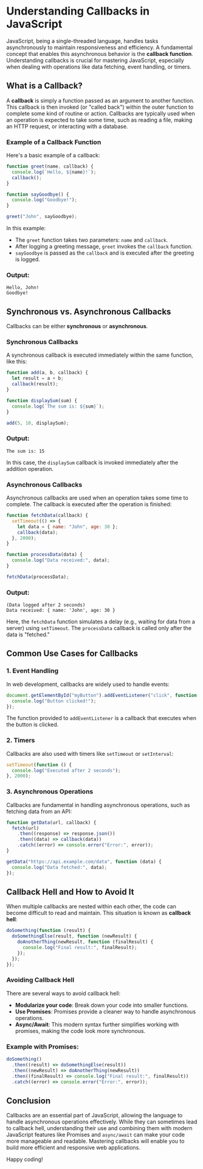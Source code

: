 # Understanding Callbacks in JavaScript

JavaScript, being a single-threaded language, handles tasks asynchronously to maintain responsiveness and efficiency. A fundamental concept that enables this asynchronous behavior is the **callback function**. Understanding callbacks is crucial for mastering JavaScript, especially when dealing with operations like data fetching, event handling, or timers.

## What is a Callback?

A **callback** is simply a function passed as an argument to another function. This callback is then invoked (or "called back") within the outer function to complete some kind of routine or action. Callbacks are typically used when an operation is expected to take some time, such as reading a file, making an HTTP request, or interacting with a database.

### Example of a Callback Function

Here's a basic example of a callback:

```javascript
function greet(name, callback) {
  console.log(`Hello, ${name}!`);
  callback();
}

function sayGoodbye() {
  console.log("Goodbye!");
}

greet("John", sayGoodbye);
```

In this example:

- The `greet` function takes two parameters: `name` and `callback`.
- After logging a greeting message, `greet` invokes the `callback` function.
- `sayGoodbye` is passed as the `callback` and is executed after the greeting is logged.

### Output:

```
Hello, John!
Goodbye!
```

## Synchronous vs. Asynchronous Callbacks

Callbacks can be either **synchronous** or **asynchronous**.

### Synchronous Callbacks

A synchronous callback is executed immediately within the same function, like this:

```javascript
function add(a, b, callback) {
  let result = a + b;
  callback(result);
}

function displaySum(sum) {
  console.log(`The sum is: ${sum}`);
}

add(5, 10, displaySum);
```

### Output:

```
The sum is: 15
```

In this case, the `displaySum` callback is invoked immediately after the addition operation.

### Asynchronous Callbacks

Asynchronous callbacks are used when an operation takes some time to complete. The callback is executed after the operation is finished:

```javascript
function fetchData(callback) {
  setTimeout(() => {
    let data = { name: "John", age: 30 };
    callback(data);
  }, 2000);
}

function processData(data) {
  console.log("Data received:", data);
}

fetchData(processData);
```

### Output:

```
(Data logged after 2 seconds)
Data received: { name: 'John', age: 30 }
```

Here, the `fetchData` function simulates a delay (e.g., waiting for data from a server) using `setTimeout`. The `processData` callback is called only after the data is "fetched."

## Common Use Cases for Callbacks

### 1. Event Handling

In web development, callbacks are widely used to handle events:

```javascript
document.getElementById("myButton").addEventListener("click", function () {
  console.log("Button clicked!");
});
```

The function provided to `addEventListener` is a callback that executes when the button is clicked.

### 2. Timers

Callbacks are also used with timers like `setTimeout` or `setInterval`:

```javascript
setTimeout(function () {
  console.log("Executed after 2 seconds");
}, 2000);
```

### 3. Asynchronous Operations

Callbacks are fundamental in handling asynchronous operations, such as fetching data from an API:

```javascript
function getData(url, callback) {
  fetch(url)
    .then((response) => response.json())
    .then((data) => callback(data))
    .catch((error) => console.error("Error:", error));
}

getData("https://api.example.com/data", function (data) {
  console.log("Data fetched:", data);
});
```

## Callback Hell and How to Avoid It

When multiple callbacks are nested within each other, the code can become difficult to read and maintain. This situation is known as **callback hell**:

```javascript
doSomething(function (result) {
  doSomethingElse(result, function (newResult) {
    doAnotherThing(newResult, function (finalResult) {
      console.log("Final result:", finalResult);
    });
  });
});
```

### Avoiding Callback Hell

There are several ways to avoid callback hell:

- **Modularize your code**: Break down your code into smaller functions.
- **Use Promises**: Promises provide a cleaner way to handle asynchronous operations.
- **Async/Await**: This modern syntax further simplifies working with promises, making the code look more synchronous.

### Example with Promises:

```javascript
doSomething()
  .then((result) => doSomethingElse(result))
  .then((newResult) => doAnotherThing(newResult))
  .then((finalResult) => console.log("Final result:", finalResult))
  .catch((error) => console.error("Error:", error));
```

## Conclusion

Callbacks are an essential part of JavaScript, allowing the language to handle asynchronous operations effectively. While they can sometimes lead to callback hell, understanding their use and combining them with modern JavaScript features like Promises and `async/await` can make your code more manageable and readable. Mastering callbacks will enable you to build more efficient and responsive web applications.

Happy coding!
